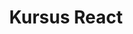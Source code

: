 ---
layout:   certificate
title:    "Kursus React"
slug:     progate-react
category: progate
issuer:   "Progate Indonesia"
---